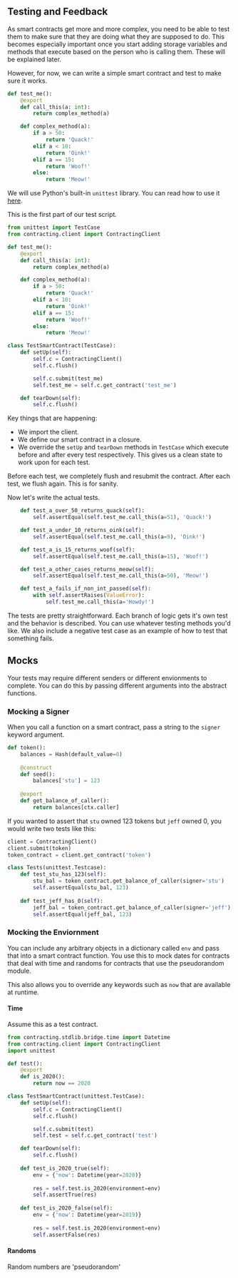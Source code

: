 ## Testing and Feedback

As smart contracts get more and more complex, you need to be able to test them to make sure that they are doing what they are supposed to do. This becomes especially important once you start adding storage variables and methods that execute based on the person who is calling them. These will be explained later.

However, for now, we can write a simple smart contract and test to make sure it works.

```python
def test_me():
	@export
	def call_this(a: int):
		return complex_method(a)

	def complex_method(a):
		if a > 50:
			return 'Quack!'
		elif a < 10:
			return 'Oink!'
		elif a == 15:
			return 'Woof!'
		else:
			return 'Meow!'
```

We will use Python's built-in `unittest` library. You can read how to use it [here](https://docs.python.org/3/library/unittest.html).

This is the first part of our test script.

```python
from unittest import TestCase
from contracting.client import ContractingClient

def test_me():
	@export
	def call_this(a: int):
		return complex_method(a)

	def complex_method(a):
		if a > 50:
			return 'Quack!'
		elif a < 10:
			return 'Oink!'
		elif a == 15:
			return 'Woof!'
		else:
			return 'Meow!'

class TestSmartContract(TestCase):
	def setUp(self):
		self.c = ContractingClient()
		self.c.flush()

		self.c.submit(test_me)
		self.test_me = self.c.get_contract('test_me')

	def tearDown(self):
		self.c.flush()
```

Key things that are happening:

* We import the client.
* We define our smart contract in a closure.
* We override the `setUp` and `tearDown` methods in `TestCase` which execute before and after every test respectively. This gives us a clean state to work upon for each test. 

Before each test, we completely flush and resubmit the contract. After each test, we flush again. This is for sanity.

Now let's write the actual tests.
```python
	def test_a_over_50_returns_quack(self):
		self.assertEqual(self.test_me.call_this(a=51), 'Quack!')

	def test_a_under_10_returns_oink(self):
		self.assertEqual(self.test_me.call_this(a=9), 'Oink!')

	def test_a_is_15_returns_woof(self):
		self.assertEqual(self.test_me.call_this(a=15), 'Woof!')

	def test_a_other_cases_returns_meow(self):
		self.assertEqual(self.test_me.call_this(a=50), 'Meow!')

	def test_a_fails_if_non_int_passed(self):
		with self.assertRaises(ValueError):
			self.test_me.call_this(a='Howdy!')
```

The tests are pretty straightforward. Each branch of logic gets it's own test and the behavior is described. You can use whatever testing methods you'd like. We also include a negative test case as an example of how to test that something fails.

## Mocks

Your tests may require different senders or different envionments to complete. You can do this by passing different arguments into the abstract functions.

### Mocking a Signer
When you call a function on a smart contract, pass a string to the `signer` keyword argument.

```python
def token():
    balances = Hash(default_value=0)
    
    @construct
    def seed():
        balances['stu'] = 123
        
    @export
    def get_balance_of_caller():
        return balances[ctx.caller]
```

If you wanted to assert that `stu` owned 123 tokens but `jeff` owned 0, you would write two tests like this:

```python
client = ContractingClient()
client.submit(token)
token_contract = client.get_contract('token')

class Tests(unittest.Testcase):
    def test_stu_has_123(self):
        stu_bal = token_contract.get_balance_of_caller(signer='stu')
        self.assertEqual(stu_bal, 123)
        
    def test_jeff_has_0(self):
        jeff_bal = token_contract.get_balance_of_caller(signer='jeff')
        self.assertEqual(jeff_bal, 123)
```

### Mocking the Enviornment

You can include any arbitrary objects in a dictionary called `env` and pass that into a smart contract function. You use this to mock dates for contracts that deal with time and randoms for contracts that use the pseudorandom module.

This also allows you to override any keywords such as `now` that are available at runtime.

#### Time

Assume this as a test contract.

```python
from contracting.stdlib.bridge.time import Datetime
from contracting.client import ContractingClient
import unittest

def test():
    @export
    def is_2020():
        return now == 2020

class TestSmartContract(unittest.TestCase):
    def setUp(self):
        self.c = ContractingClient()
        self.c.flush()

        self.c.submit(test)
        self.test = self.c.get_contract('test')

    def tearDown(self):
        self.c.flush()
        
    def test_is_2020_true(self):
        env = {'now': Datetime(year=2020)}
   
        res = self.test.is_2020(environment=env)
        self.assertTrue(res)
        
    def test_is_2020_false(self):
        env = {'now': Datetime(year=2019)}
   
        res = self.test.is_2020(environment=env)
        self.assertFalse(res)
```

#### Randoms

Random numbers are 'pseudorandom'